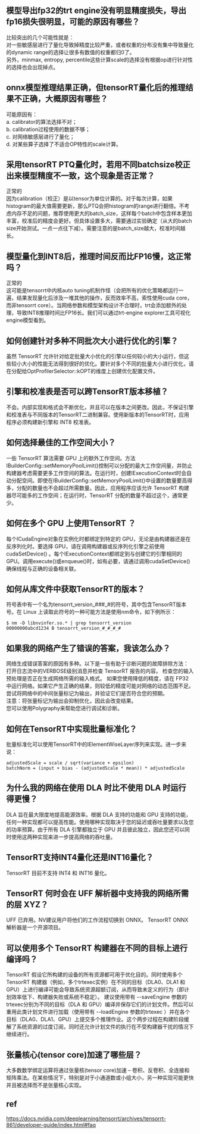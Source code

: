 ## 模型导出fp32的trt engine没有明显精度损失，导出fp16损失很明显，可能的原因有哪些？   
比较突出的几个可能性就是：   
对一些敏感层进行了量化导致掉精度比较严重，或者权重的分布没有集中导致量化的dynamic range的选择让很多有数值的权重都归0了。    
另外，minmax, entropy, percentile这些计算scale的选择没有根据op进行针对性的选择也会出现掉点。  

## onnx模型推理结果正确，但tensorRT量化后的推理结果不正确，大概原因有哪些？
可能原因有：   
a. calibrator的算法选择不对；   
b. calibration过程使用的数据不够；    
c. 对网络敏感层进行了量化；   
d. 对某些算子选择了不适合OP特性的scale计算。  

## 采用tensorRT PTQ量化时，若用不同batchsize校正出来模型精度不一致，这个现象是否正常？    
正常的    
因为calibration（校正）是以tensor为单位计算的。对于每次计算，如果histogram的最大值需要更新，那么PTQ会把histogram的range进行翻倍。不考虑内存不足的问题，推荐使用更大的batch_size，这样每个batch中包含样本更加丰富，校准后的精度会更好。但具体设置多大，需要通过实验确定（从大的batch size开始测试。一点一点往下减）。需要注意的是batch_size越大，校准时间越长。

## 模型量化到INT8后，推理时间反而比FP16慢，这正常吗？   
正常的     
这可能是tensorrt中内核auto tuning机制作怪（会把所有的优化策略都运行一遍，结果发现量化后涉及一堆其他的操作，反而效率不高，索性使用cuda core，而非tensorrt core）。当网络参数和模型架构设计不合理时，trt会添加额外的处理，导致INT8推理时间比FP16长。我们可以通过trt-engine explorer工具可视化engine模型看到。

## 如何创建针对多种不同批次大小进行优化的引擎？   
虽然 TensorRT 允许针对给定批量大小优化的引擎以任何较小的大小运行，但这些较小大小的性能无法得到很好的优化。要针对多个不同的批量大小进行优化，请在分配给OptProfilerSelector::kOPT的维度上创建优化配置文件。

## 引擎和校准表是否可以跨TensorRT版本移植？   
不会。内部实现和格式会不断优化，并且可以在版本之间更改。因此，不保证引擎和校准表与不同版本的TensorRT二进制兼容。使用新版本的TensorRT时，应用程序必须构建新引擎和 INT8 校准表。

## 如何选择最佳的工作空间大小？     
一些 TensorRT 算法需要 GPU 上的额外工作空间。方法IBuilderConfig::setMemoryPoolLimit()控制可以分配的最大工作空间量，并防止构建器考虑需要更多工作空间的算法。在运行时，创建IExecutionContext时会自动分配空间。即使在IBuilderConfig::setMemoryPoolLimit()中设置的数量要高得多，分配的数量也不会超过所需数量。因此，应用程序应该允许 TensorRT 构建器尽可能多的工作空间；在运行时，TensorRT 分配的数量不超过这个，通常更少。

## 如何在多个 GPU 上使用TensorRT ？    
每个ICudaEngine对象在实例化时都绑定到特定的 GPU，无论是由构建器还是在反序列化时。要选择 GPU，请在调用构建器或反序列化引擎之前使用cudaSetDevice() 。每个IExecutionContext都绑定到与创建它的引擎相同的 GPU。调用execute()或enqueue()时，如有必要，请通过调用cudaSetDevice()确保线程与正确的设备相关联。

## 如何从库文件中获取TensorRT的版本？     
符号表中有一个名为tensorrt_version_#_#_#_#的符号，其中包含TensorRT版本号。在 Linux 上读取此符号的一种可能方法是使用nm命令，如下例所示：
```
$ nm -D libnvinfer.so.* | grep tensorrt_version
00000000abcd1234 B tensorrt_version_#_#_#_#   
```

## 如果我的网络产生了错误的答案，我该怎么办？ 
网络生成错误答案的原因有多种。以下是一些有助于诊断问题的故障排除方法：    
打开日志流中的VERBOSE级别消息并检查 TensorRT 报告的内容。
检查您的输入预处理是否正在生成网络所需的输入格式。
如果您使用降低的精度，请在 FP32 中运行网络。如果它产生正确的结果，则较低的精度可能对网络的动态范围不足。
尝试将网络中的中间张量标记为输出，并验证它们是否符合您的预期。   
注意：将张量标记为输出会抑制优化，因此会改变结果。  
您可以使用Polygraphy来帮助您进行调试和诊断。

## 如何在TensorRT中实现批量标准化？   
批量标准化可以使用TensorRT中的IElementWiseLayer序列来实现。进一步来说：
```
adjustedScale = scale / sqrt(variance + epsilon) 
batchNorm = (input + bias - (adjustedScale * mean)) * adjustedScale   
```

## 为什么我的网络在使用 DLA 时比不使用 DLA 时运行得更慢？   
DLA 旨在最大限度地提高能源效率。根据 DLA 支持的功能和 GPU 支持的功能，任何一种实现都可以提高性能。使用哪种实现取决于您的延迟或吞吐量要求以及您的功率预算。由于所有 DLA 引擎都独立于 GPU 并且彼此独立，因此您还可以同时使用这两种实现来进一步提高网络的吞吐量。

## TensorRT支持INT4量化还是INT16量化？   
TensorRT 目前不支持 INT4 和 INT16 量化。  

## TensorRT 何时会在 UFF 解析器中支持我的网络所需的层 XYZ？    
UFF 已弃用。NV建议用户将他们的工作流程切换到 ONNX。 TensorRT ONNX 解析器是一个开源项目。

## 可以使用多个 TensorRT 构建器在不同的目标上进行编译吗？   
TensorRT 假设它所构建的设备的所有资源都可用于优化目的。同时使用多个 TensorRT 构建器（例如，多个trtexec实例）在不同的目标（DLA0、DLA1 和 GPU）上进行编译可能会导致系统资源超额订阅，从而导致未定义的行为（即计划效率低下、构建器失败或系统不稳定）。
建议使用带有 --saveEngine 参数的trtexec分别为不同的目标（DLA 和 GPU）编译并保存它们的计划文件。然后可以重用此类计划文件进行加载（使用带有 --loadEngine 参数的trtexec ）并在各个目标（DLA0、DLA1、GPU）上提交多个推理作业。这个两步过程在构建阶段缓解了系统资源的过度订阅，同时还允许计划文件的执行在不受构建器干扰的情况下继续进行。   

## 张量核心(tensor core)加速了哪些层？     
大多数数学绑定运算将通过张量核(tensor core)加速 – 卷积、反卷积、全连接和矩阵乘法。在某些情况下，特别是对于小通道数或小组大小，另一种实现可能更快并且被选择而不是张量核心实现。

## ref   
https://docs.nvidia.com/deeplearning/tensorrt/archives/tensorrt-861/developer-guide/index.html#faq   
